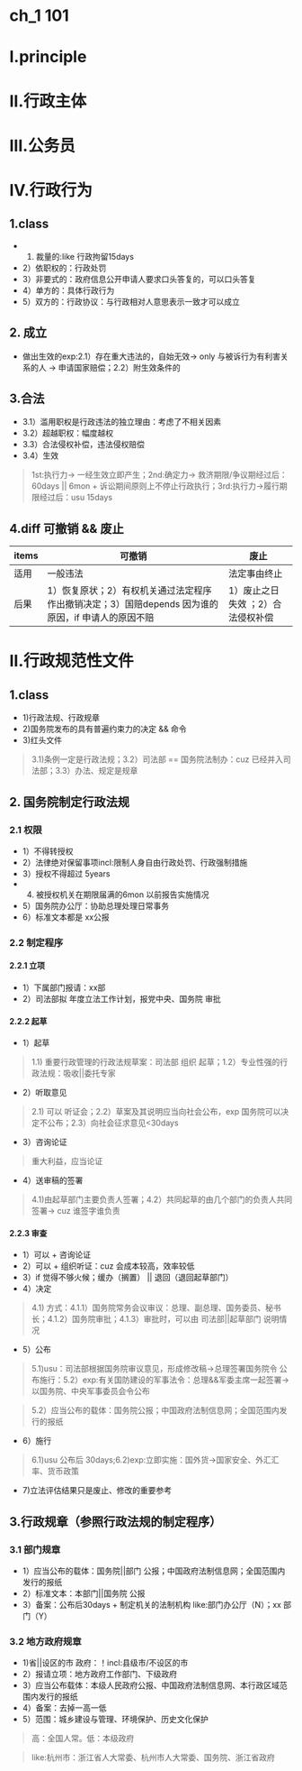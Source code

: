 # ch_1 101

# I.principle


# II.行政主体


# III.公务员


# IV.行政行为
## 1.class
- 1) 裁量的:like 行政拘留15days
- 2）依职权的：行政处罚
- 3）非要式的：政府信息公开申请人要求口头答复的，可以口头答复
- 4）单方的：具体行政行为
- 5）双方的：行政协议：与行政相对人意思表示一致才可以成立

## 2. 成立
- 做出生效的exp:2.1）存在重大违法的，自始无效-> only 与被诉行为有利害关系的人 -> 申请国家赔偿；2.2）附生效条件的

## 3.合法
- 3.1）滥用职权是行政违法的独立理由：考虑了不相关因素
- 3.2）超越职权：幅度越权
- 3.3）合法侵权补偿，违法侵权赔偿
- 3.4）生效

> 1st:执行力-> 一经生效立即产生；2nd:确定力-> 救济期限/争议期经过后：60days || 6mon + 诉讼期间原则上不停止行政执行；3rd:执行力->履行期限经过后：usu 15days

## 4.diff 可撤销 && 废止
| items | 可撤销 | 废止 |
| ----- | ----- | ---- |
| 适用 | 一般违法 | 法定事由终止 |
| 后果 |  1）恢复原状；2）有权机关通过法定程序作出撤销决定；3）国赔depends 因为谁的原因，if 申请人的原因不赔 | 1）废止之日失效 ；2）合法侵权补偿


# II.行政规范性文件
## 1.class 
- 1)行政法规、行政规章
- 2)国务院发布的具有普遍约束力的决定 && 命令
- 3)红头文件

> 3.1)条例一定是行政法规；3.2）司法部 == 国务院法制办：cuz 已经并入司法部；3.3）办法、规定是规章

## 2. 国务院制定行政法规
### 2.1 权限
- 1）不得转授权
- 2）法律绝对保留事项incl:限制人身自由行政处罚、行政强制措施
- 3）授权不得超过 5years
- 4) 被授权机关在期限届满的6mon 以前报告实施情况 
- 5）国务院办公厅：协助总理处理日常事务
- 6）标准文本都是 xx公报

### 2.2 制定程序
#### 2.2.1 立项
- 1）下属部门报请：xx部
- 2）司法部拟 年度立法工作计划，报党中央、国务院 审批

#### 2.2.2 起草
- 1）起草

> 1.1) 重要行政管理的行政法规草案：司法部 组织 起草；1.2）专业性强的行政法规：吸收||委托专家

- 2）听取意见

> 2.1) 可以 听证会；2.2）草案及其说明应当向社会公布，exp 国务院可以决定不公布；2.3）向社会征求意见<30days

- 3）咨询论证

> 重大利益，应当论证

- 4）送审稿的签署

> 4.1)由起草部门主要负责人签署；4.2）共同起草的由几个部门的负责人共同签署-> cuz 谁签字谁负责

#### 2.2.3 审查
- 1）可以 + 咨询论证
- 2）可以 + 组织听证：cuz 会成本较高，效率较低
- 3）if 觉得不够火候；缓办（搁置） || 退回（退回起草部门）
- 4）决定

> 4.1) 方式：4.1.1）国务院常务会议审议：总理、副总理、国务委员、秘书长；4.1.2）国务院审批；4.1.3）审批时，可以由 司法部||起草部门 说明情况

- 5）公布

> 5.1)usu：司法部根据国务院审议意见，形成修改稿->总理签署国务院令 公布施行：5.2）exp:有关国防建设的军事法令：总理&&军委主席一起签署->以国务院、中央军事委员会令公布

> 5.2）应当公布的载体：国务院公报；中国政府法制信息网；全国范围内发行的报纸

- 6）施行

> 6.1)usu 公布后 30days;6.2)exp:立即实施：国外货->国家安全、外汇汇率、货币政策

- 7)立法评估结果只是废止、修改的重要参考

## 3.行政规章（参照行政法规的制定程序）
### 3.1 部门规章
- 1）应当公布的载体：国务院||部门 公报；中国政府法制信息网；全国范围内发行的报纸
- 2）标准文本：本部门||国务院 公报
- 3）备案：公布后30days + 制定机关的法制机构 like:部门办公厅（N）；xx 部门（Y）

### 3.2 地方政府规章 
- 1)省||设区的市 政府：！incl:县级市/不设区的市
- 2）报请立项：地方政府工作部门、下级政府
- 3）应当公布载体：本级人民政府公报、中国政府法制信息网、本行政区域范围内发行的报纸
- 4）备案：去掉一高一低
- 5）范围：城乡建设与管理、环境保护、历史文化保护

> 高：全国人常。低：本级政府

> like:杭州市：浙江省人大常委、杭州市人大常委、国务院、浙江省政府


